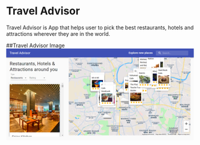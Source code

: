 # Travel Advisor

Travel Advisor is App that helps user to pick the best restaurants, hotels and attractions wherever they are in the world.

##Travel Advisor Image
![Travel Advisor](images/app.png)

